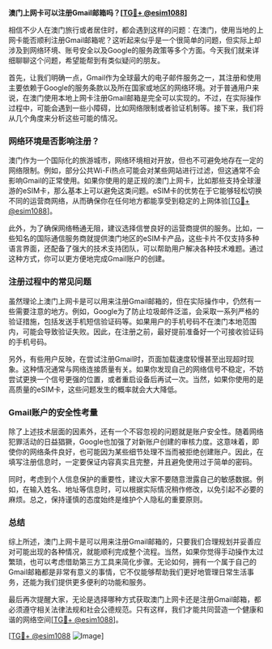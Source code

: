 **澳门上网卡可以注册Gmail邮箱吗？[[TG💪+ @esim1088](https://t.me/s/esim1088)]**

相信不少人在澳门旅行或者居住时，都会遇到这样的问题：在澳门，使用当地的上网卡能否顺利注册Gmail邮箱呢？这听起来似乎是一个很简单的问题，但实际上却涉及到网络环境、账号安全以及Google的服务政策等多个方面。今天我们就来详细聊聊这个问题，希望能帮到有类似疑问的朋友。

首先，让我们明确一点，Gmail作为全球最大的电子邮件服务之一，其注册和使用主要依赖于Google的服务条款以及所在国家或地区的网络环境。对于普通用户来说，在澳门使用本地上网卡注册Gmail邮箱是完全可以实现的。不过，在实际操作过程中，可能会遇到一些小障碍，比如网络限制或者验证机制等。接下来，我们将从几个角度来分析这些可能的情况。

### 网络环境是否影响注册？

澳门作为一个国际化的旅游城市，网络环境相对开放，但也不可避免地存在一定的网络限制。例如，部分公共Wi-Fi热点可能会对某些网站进行过滤，但这通常不会影响Gmail的正常使用。如果你使用的是正规的澳门上网卡，比如那些支持全球漫游的eSIM卡，那么基本上可以避免这类问题。eSIM卡的优势在于它能够轻松切换不同的运营商网络，从而确保你在任何地方都能享受到稳定的上网体验[[TG💪+ @esim1088](https://t.me/s/esim1088)]。

此外，为了确保网络畅通无阻，建议选择信誉良好的运营商提供的服务。比如，一些知名的国际通信服务商就提供澳门地区的eSIM卡产品，这些卡片不仅支持多种语言界面，还配备了强大的技术支持团队，可以帮助用户解决各种技术难题。通过这种方式，你可以更方便地完成Gmail账户的创建。

### 注册过程中的常见问题

虽然理论上澳门上网卡是可以用来注册Gmail邮箱的，但在实际操作中，仍然有一些需要注意的地方。例如，Google为了防止垃圾邮件泛滥，会采取一系列严格的验证措施，包括发送手机短信验证码等。如果用户的手机号码不在澳门本地范围内，可能会导致验证失败。因此，在注册之前，最好提前准备好一个可接收验证码的手机号码。

另外，有些用户反映，在尝试注册Gmail时，页面加载速度较慢甚至出现超时现象。这种情况通常与网络连接质量有关。如果你发现自己的网络信号不稳定，不妨尝试更换一个信号更强的位置，或者重启设备后再试一次。当然，如果你使用的是高质量的eSIM卡，这些问题发生的概率就会大大降低。

### Gmail账户的安全性考量

除了上述技术层面的因素外，还有一个不容忽视的问题就是账户安全性。随着网络犯罪活动的日益猖獗，Google也加强了对新账户创建的审核力度。这意味着，即使你的网络条件良好，也可能因为某些细节处理不当而被拒绝创建账户。因此，在填写注册信息时，一定要保证内容真实且完整，并且避免使用过于简单的密码。

同时，考虑到个人信息保护的重要性，建议大家不要随意泄露自己的敏感数据。例如，在输入姓名、地址等信息时，可以根据实际情况稍作修改，以免引起不必要的麻烦。总之，保持谨慎的态度始终是维护个人隐私的重要原则。

### 总结

综上所述，澳门上网卡是可以用来注册Gmail邮箱的，只要我们合理规划并妥善应对可能出现的各种情况，就能顺利完成整个流程。当然，如果你觉得手动操作太过繁琐，也可以考虑借助第三方工具来简化步骤。无论如何，拥有一个属于自己的Gmail邮箱都是非常有意义的事情，它不仅能够帮助我们更好地管理日常生活事务，还能为我们提供更多便利的功能和服务。

最后再次提醒大家，无论是选择哪种方式获取澳门上网卡还是注册Gmail邮箱，都必须遵守相关法律法规和社会公德规范。只有这样，我们才能共同营造一个健康和谐的网络空间[[TG💪+ @esim1088](https://t.me/s/esim1088)]。

[[TG💪+ @esim1088](https://t.me/s/esim1088) ![Image](https://i.postimg.cc/4NQfJmqS/Snipaste-2025-05-13-00-14-12.png)]